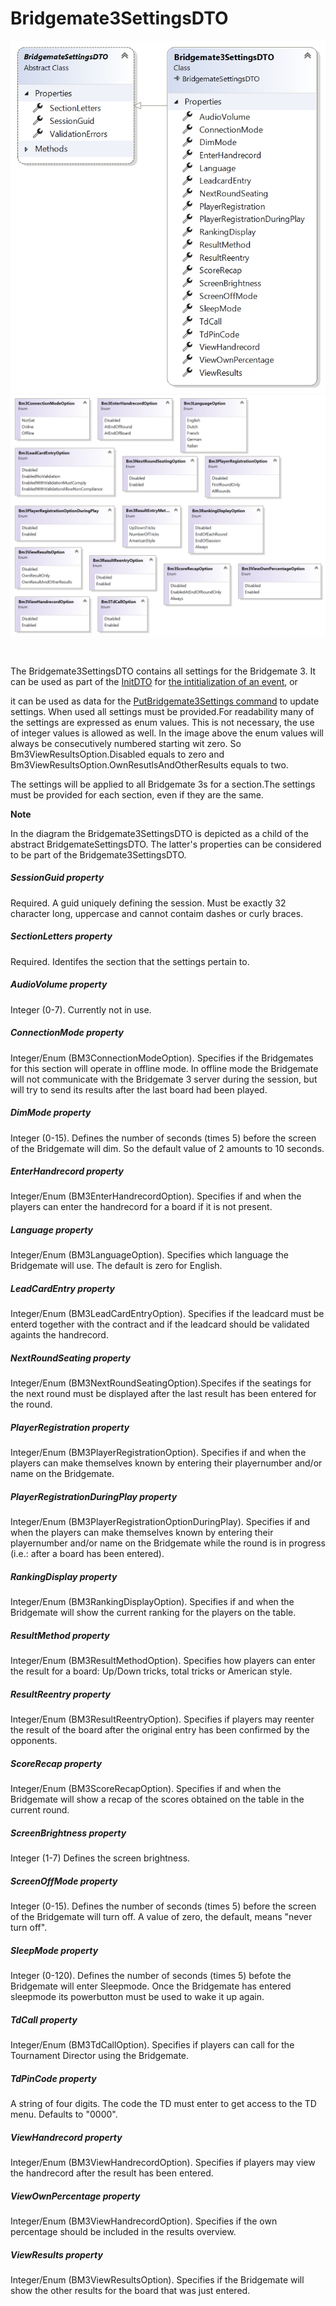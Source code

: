 # Bridgemate3SettingsDTO

![Image](<lib/Bridgemate3SettingsDTO.png>)![Image](<lib/Bridgemate3SettingsOptions 1.png>)

&nbsp;

The Bridgemate3SettingsDTO contains all settings for the Bridgemate 3. It can be used as part of the [InitDTO](<InitDTO.md>) for [the intitialization of an event](<Initializeanevent.md>), or

it can be used as data for the [PutBridgemate3Settings command](<Overviewofcommunication.md#OverviewOfCommands>) to update settings. When used all settings must be provided.For readability many of the settings are expressed as enum values. This is not necessary, the use of integer values is allowed as well. In the image above the enum values will always be consecutively numbered starting wit zero. So Bm3ViewResultsOption.Disabled equals to zero and&nbsp; Bm3ViewResultsOption.OwnResutlsAndOtherResults equals to two.&nbsp;

The settings will be applied to all Bridgemate 3s for a section.The settings must be provided for each section, even if they are the same.

**Note**

In the diagram the Bridgemate3SettingsDTO is depicted as a child of the abstract BridgemateSettingsDTO. The latter's properties can be considered to be part of the Bridgemate3SettingsDTO.&nbsp;

##### SessionGuid property

Required. A guid uniquely defining the session. Must be exactly 32 character long, uppercase and cannot contaim dashes or curly braces.

##### SectionLetters property

Required. Identifes the section that the settings pertain to.

##### AudioVolume property

Integer (0-7). Currently not in use.

##### ConnectionMode property

Integer/Enum (BM3ConnectionModeOption). Specifies if the Bridgemates for this section will operate in offline mode. In offline mode the Bridgemate will not communicate with the Bridgemate 3 server during the session, but will try to send its results after the last board had been played.

##### DimMode property

Integer (0-15). Defines the number of seconds (times 5) before the screen of the Bridgemate will dim. So the default value of 2 amounts to 10 seconds.

##### EnterHandrecord property

Integer/Enum (BM3EnterHandrecordOption). Specifies if and when the players can enter the handrecord for a board if it is not present.

##### Language property

Integer/Enum (BM3LanguageOption). Specifies which language the Bridgemate will use. The default is zero for English.

##### LeadCardEntry property

Integer/Enum (BM3LeadCardEntryOption). Specifies if the leadcard must be enterd together with the contract and if the leadcard should be validated againts the handrecord.

##### NextRoundSeating property

Integer/Enum (BM3NextRoundSeatingOption).Specifes if the seatings for the next round must be displayed after the last result has been entered for the round.

##### PlayerRegistration property

Integer/Enum (BM3PlayerRegistrationOption). Specifies if and when the players can make themselves known by entering their playernumber and/or name on the Bridgemate.

##### PlayerRegistrationDuringPlay property

Integer/Enum (BM3PlayerRegistrationOptionDuringPlay). Specifies if and when the players can make themselves known by entering their playernumber and/or name on the Bridgemate while the round is in progress (i.e.: after a board has been entered).

##### RankingDisplay property

Integer/Enum (BM3RankingDisplayOption). Specifies if and when the Bridgemate will show the current ranking for the players on the table.

##### ResultMethod property

Integer/Enum (BM3ResultMethodOption). Specifies how players can enter the result for a board: Up/Down tricks, total tricks or American style.

##### ResultReentry property

Integer/Enum (BM3ResultReentryOption). Specifies if players may reenter the result of the board after the original entry has been confirmed by the opponents.

##### ScoreRecap property

Integer/Enum (BM3ScoreRecapOption). Specifies if and when the Bridgemate will show a recap of the scores obtained on the table in the current round.

##### ScreenBrightness property

Integer (1-7) Defines the screen brightness.

##### ScreenOffMode property

Integer (0-15). Defines the number of seconds (times 5) before the screen of the Bridgemate will turn off. A value of zero, the default, means "never turn off".

##### SleepMode property

Integer (0-120). Defines the number of seconds (times 5) befote the Bridgemate will enter Sleepmode. Once the Bridgemate has entered sleepmode its powerbutton must be used to wake it up again.

##### TdCall property

Integer/Enum (BM3TdCallOption). Specifies if players can call for the Tournament Director using the Bridgemate.

##### TdPinCode property

A string of four digits. The code the TD must enter to get access to the TD menu. Defaults to "0000".

##### ViewHandrecord property

Integer/Enum (BM3ViewHandrecordOption). Specifies if players may view the handrecord after the result has been entered.

##### ViewOwnPercentage property

Integer/Enum (BM3ViewHandrecordOption). Specifies if the own percentage should be included in the results overview.

##### ViewResults property

Integer/Enum (BM3ViewResultsOption). Specifies if the Bridgemate will show the other results for the board that was just entered.

